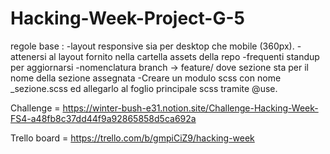 # Hacking-Week-Project-G-5

regole base : 
-layout responsive sia per desktop che mobile (360px).
-attenersi al layout fornito nella cartella assets della repo
-frequenti standup per aggiornarsi
-nomenclatura branch -> feature/<sezione> dove sezione sta per il nome della sezione assegnata
-Creare un modulo scss con nome _sezione.scss ed allegarlo al foglio principale scss tramite @use.

Challenge = https://winter-bush-e31.notion.site/Challenge-Hacking-Week-FS4-a48fb8c37dd44f9a92865858d5ca692a

Trello board = https://trello.com/b/gmpiCiZ9/hacking-week

